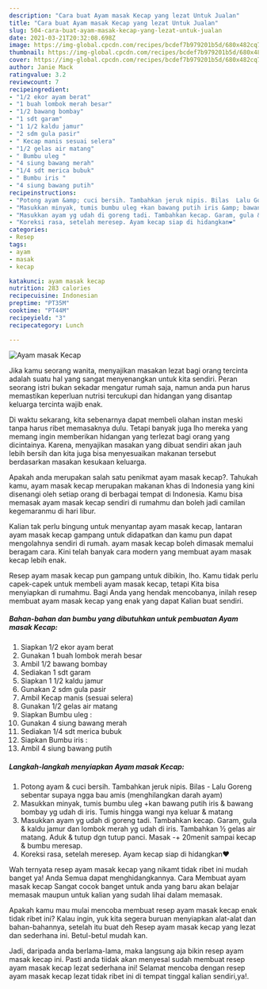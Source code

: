 ```yaml
---
description: "Cara buat Ayam masak Kecap yang lezat Untuk Jualan"
title: "Cara buat Ayam masak Kecap yang lezat Untuk Jualan"
slug: 504-cara-buat-ayam-masak-kecap-yang-lezat-untuk-jualan
date: 2021-03-21T20:32:08.698Z
image: https://img-global.cpcdn.com/recipes/bcdef7b979201b5d/680x482cq70/ayam-masak-kecap-foto-resep-utama.jpg
thumbnail: https://img-global.cpcdn.com/recipes/bcdef7b979201b5d/680x482cq70/ayam-masak-kecap-foto-resep-utama.jpg
cover: https://img-global.cpcdn.com/recipes/bcdef7b979201b5d/680x482cq70/ayam-masak-kecap-foto-resep-utama.jpg
author: Janie Mack
ratingvalue: 3.2
reviewcount: 7
recipeingredient:
- "1/2 ekor ayam berat"
- "1 buah lombok merah besar"
- "1/2 bawang bombay"
- "1 sdt garam"
- "1 1/2 kaldu jamur"
- "2 sdm gula pasir"
- " Kecap manis sesuai selera"
- "1/2 gelas air matang"
- " Bumbu uleg "
- "4 siung bawang merah"
- "1/4 sdt merica bubuk"
- " Bumbu iris "
- "4 siung bawang putih"
recipeinstructions:
- "Potong ayam &amp; cuci bersih. Tambahkan jeruk nipis. Bilas  Lalu Goreng sebentar supaya ngga bau amis (menghilangkan darah ayam)"
- "Masukkan minyak, tumis bumbu uleg +kan bawang putih iris &amp; bawang bombay yg udah di iris. Tumis hingga wangi nya keluar &amp; matang"
- "Masukkan ayam yg udah di goreng tadi. Tambahkan kecap. Garam, gula &amp; kaldu jamur dan lombok merah yg udah di iris. Tambahkan ½ gelas air matang. Aduk &amp; tutup dgn tutup panci. Masak -+ 20menit sampai kecap &amp; bumbu meresap."
- "Koreksi rasa, setelah meresep. Ayam kecap siap di hidangkan❤"
categories:
- Resep
tags:
- ayam
- masak
- kecap

katakunci: ayam masak kecap 
nutrition: 283 calories
recipecuisine: Indonesian
preptime: "PT35M"
cooktime: "PT44M"
recipeyield: "3"
recipecategory: Lunch

---
```



![Ayam masak Kecap](https://img-global.cpcdn.com/recipes/bcdef7b979201b5d/680x482cq70/ayam-masak-kecap-foto-resep-utama.jpg)

Jika kamu seorang wanita, menyajikan masakan lezat bagi orang tercinta adalah suatu hal yang sangat menyenangkan untuk kita sendiri. Peran seorang istri bukan sekadar mengatur rumah saja, namun anda pun harus memastikan keperluan nutrisi tercukupi dan hidangan yang disantap keluarga tercinta wajib enak.

Di waktu  sekarang, kita sebenarnya dapat membeli olahan instan meski tanpa harus ribet memasaknya dulu. Tetapi banyak juga lho mereka yang memang ingin memberikan hidangan yang terlezat bagi orang yang dicintainya. Karena, menyajikan masakan yang dibuat sendiri akan jauh lebih bersih dan kita juga bisa menyesuaikan makanan tersebut berdasarkan masakan kesukaan keluarga. 



Apakah anda merupakan salah satu penikmat ayam masak kecap?. Tahukah kamu, ayam masak kecap merupakan makanan khas di Indonesia yang kini disenangi oleh setiap orang di berbagai tempat di Indonesia. Kamu bisa memasak ayam masak kecap sendiri di rumahmu dan boleh jadi camilan kegemaranmu di hari libur.

Kalian tak perlu bingung untuk menyantap ayam masak kecap, lantaran ayam masak kecap gampang untuk didapatkan dan kamu pun dapat mengolahnya sendiri di rumah. ayam masak kecap boleh dimasak memalui beragam cara. Kini telah banyak cara modern yang membuat ayam masak kecap lebih enak.

Resep ayam masak kecap pun gampang untuk dibikin, lho. Kamu tidak perlu capek-capek untuk membeli ayam masak kecap, tetapi Kita bisa menyiapkan di rumahmu. Bagi Anda yang hendak mencobanya, inilah resep membuat ayam masak kecap yang enak yang dapat Kalian buat sendiri.

<!--inarticleads1-->

##### Bahan-bahan dan bumbu yang dibutuhkan untuk pembuatan Ayam masak Kecap:

1. Siapkan 1/2 ekor ayam berat
1. Gunakan 1 buah lombok merah besar
1. Ambil 1/2 bawang bombay
1. Sediakan 1 sdt garam
1. Siapkan 1 1/2 kaldu jamur
1. Gunakan 2 sdm gula pasir
1. Ambil  Kecap manis (sesuai selera)
1. Gunakan 1/2 gelas air matang
1. Siapkan  Bumbu uleg :
1. Gunakan 4 siung bawang merah
1. Sediakan 1/4 sdt merica bubuk
1. Siapkan  Bumbu iris :
1. Ambil 4 siung bawang putih




<!--inarticleads2-->

##### Langkah-langkah menyiapkan Ayam masak Kecap:

1. Potong ayam &amp; cuci bersih. Tambahkan jeruk nipis. Bilas  - Lalu Goreng sebentar supaya ngga bau amis (menghilangkan darah ayam)
1. Masukkan minyak, tumis bumbu uleg +kan bawang putih iris &amp; bawang bombay yg udah di iris. Tumis hingga wangi nya keluar &amp; matang
1. Masukkan ayam yg udah di goreng tadi. Tambahkan kecap. Garam, gula &amp; kaldu jamur dan lombok merah yg udah di iris. Tambahkan ½ gelas air matang. Aduk &amp; tutup dgn tutup panci. Masak -+ 20menit sampai kecap &amp; bumbu meresap.
1. Koreksi rasa, setelah meresep. Ayam kecap siap di hidangkan❤




Wah ternyata resep ayam masak kecap yang nikamt tidak ribet ini mudah banget ya! Anda Semua dapat menghidangkannya. Cara Membuat ayam masak kecap Sangat cocok banget untuk anda yang baru akan belajar memasak maupun untuk kalian yang sudah lihai dalam memasak.

Apakah kamu mau mulai mencoba membuat resep ayam masak kecap enak tidak ribet ini? Kalau ingin, yuk kita segera buruan menyiapkan alat-alat dan bahan-bahannya, setelah itu buat deh Resep ayam masak kecap yang lezat dan sederhana ini. Betul-betul mudah kan. 

Jadi, daripada anda berlama-lama, maka langsung aja bikin resep ayam masak kecap ini. Pasti anda tiidak akan menyesal sudah membuat resep ayam masak kecap lezat sederhana ini! Selamat mencoba dengan resep ayam masak kecap lezat tidak ribet ini di tempat tinggal kalian sendiri,ya!.

